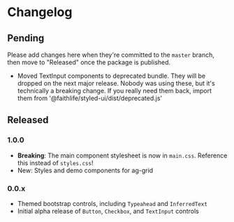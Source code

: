 # Changelog

## Pending

Please add changes here when they're committed to the `master` branch, then move to "Released" once the package is published.

* Moved TextInput components to deprecated bundle. They will be dropped on the next major release. Nobody was using these, but it's technically a breaking change. If you really need them back, import them from '@faithlife/styled-ui/dist/deprecated.js'

## Released

### 1.0.0
* **Breaking**: The main component stylesheet is now in `main.css`. Reference this instead of `styles.css`!
* New: Styles and demo components for ag-grid

### 0.0.x

* Themed bootstrap controls, including `Typeahead` and `InferredText`
* Initial alpha release of `Button`, `Checkbox`, and `TextInput` controls
